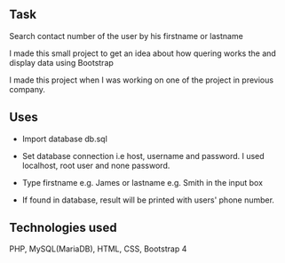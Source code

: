 ## Task
Search contact number of the user by his firstname or lastname

I made this small project to get an idea about how quering works the and display data using Bootstrap

I made this project when I was working on one of the project in previous company.

## Uses

- Import database db.sql

- Set database connection i.e host, username and password.
  I used localhost, root user and none password.

- Type firstname e.g. James or lastname e.g. Smith in the input box

- If found in database, result will be printed with users' phone number.

## Technologies used
PHP, MySQL(MariaDB), HTML, CSS, Bootstrap 4
